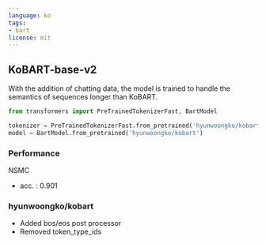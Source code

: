 ```yaml
---
language: ko
tags:
- bart
license: mit
---
```


## KoBART-base-v2

With the addition of chatting data, the model is trained to handle the semantics of sequences longer than KoBART.

```python
from transformers import PreTrainedTokenizerFast, BartModel

tokenizer = PreTrainedTokenizerFast.from_pretrained('hyunwoongko/kobart')
model = BartModel.from_pretrained('hyunwoongko/kobart')
```

### Performance 

NSMC
- acc. : 0.901

### hyunwoongko/kobart
- Added bos/eos post processor
- Removed token_type_ids

